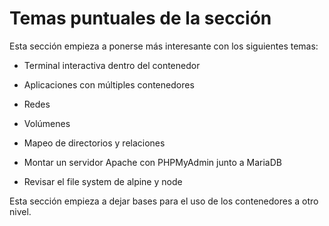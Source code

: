 # Temas puntuales de la sección
Esta sección empieza a ponerse más interesante con los siguientes temas:


* Terminal interactiva dentro del contenedor

* Aplicaciones con múltiples contenedores

* Redes

* Volúmenes

* Mapeo de directorios y relaciones

* Montar un servidor Apache con PHPMyAdmin junto a MariaDB

* Revisar el file system de alpine y node

Esta sección empieza a dejar bases para el uso de los contenedores a otro nivel.